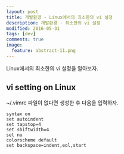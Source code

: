 ```yaml
---
layout: post
title: 개발환경 - Linux에서의 최소한의 vi 설정
description: 개발환경 - 최소한의 vi 설정
modified: 2016-05-31
tags: [dev]
comments: true
image:
  feature: abstract-11.png
---
```

Linux에서의 최소한의 vi 설정을 알아보자. 

## vi setting on Linux

~/.vimrc 파일이 없다면 생성한 후 다음을 입력하자.

```
syntax on
set autoindent
set tapstop=4
set shiftwidth=4
set nu
colorscheme default
set backspace=indent,eol,start
```
